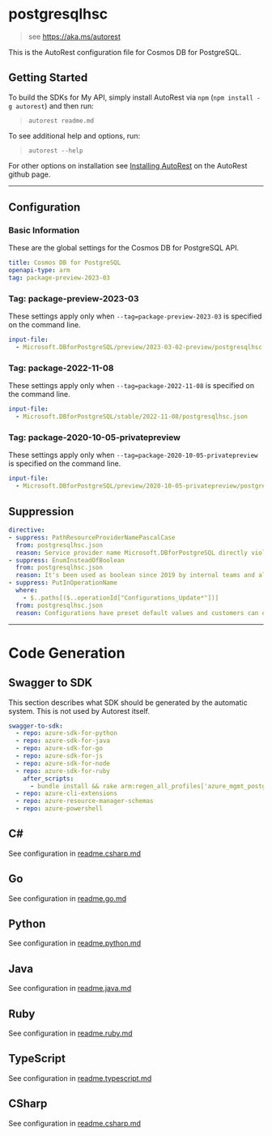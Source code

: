 # postgresqlhsc

> see https://aka.ms/autorest

This is the AutoRest configuration file for Cosmos DB for PostgreSQL.

## Getting Started

To build the SDKs for My API, simply install AutoRest via `npm` (`npm install -g autorest`) and then run:

> `autorest readme.md`

To see additional help and options, run:

> `autorest --help`

For other options on installation see [Installing AutoRest](https://aka.ms/autorest/install) on the AutoRest github page.

---

## Configuration

### Basic Information

These are the global settings for the Cosmos DB for PostgreSQL API.

``` yaml
title: Cosmos DB for PostgreSQL
openapi-type: arm
tag: package-preview-2023-03
```


### Tag: package-preview-2023-03

These settings apply only when `--tag=package-preview-2023-03` is specified on the command line.

```yaml $(tag) == 'package-preview-2023-03'
input-file:
  - Microsoft.DBforPostgreSQL/preview/2023-03-02-preview/postgresqlhsc.json
```
### Tag: package-2022-11-08

These settings apply only when `--tag=package-2022-11-08` is specified on the command line.

``` yaml $(tag) == 'package-2022-11-08'
input-file:
  - Microsoft.DBforPostgreSQL/stable/2022-11-08/postgresqlhsc.json
```

### Tag: package-2020-10-05-privatepreview

These settings apply only when `--tag=package-2020-10-05-privatepreview` is specified on the command line.

``` yaml $(tag) == 'package-2020-10-05-privatepreview'
input-file:
  - Microsoft.DBforPostgreSQL/preview/2020-10-05-privatepreview/postgresqlhsc.json
```

## Suppression

``` yaml
directive:
- suppress: PathResourceProviderNamePascalCase
  from: postgresqlhsc.json
  reason: Service provider name Microsoft.DBforPostgreSQL directly violates this rule.
- suppress: EnumInsteadOfBoolean
  from: postgresqlhsc.json
  reason: It's been used as boolean since 2019 by internal teams and also private preview customers like Azure Portal and we have no plans to use any values other than true/false.
- suppress: PutInOperationName
  where:
    - $..paths[($..operationId["Configurations_Update*"])]
  from: postgresqlhsc.json
  reason: Configurations have preset default values and customers can only update them, they can't create. So we don't need "Create" in operation id.
```

---

# Code Generation

## Swagger to SDK

This section describes what SDK should be generated by the automatic system.
This is not used by Autorest itself.

``` yaml $(swagger-to-sdk)
swagger-to-sdk:
  - repo: azure-sdk-for-python
  - repo: azure-sdk-for-java
  - repo: azure-sdk-for-go
  - repo: azure-sdk-for-js
  - repo: azure-sdk-for-node
  - repo: azure-sdk-for-ruby
    after_scripts:
      - bundle install && rake arm:regen_all_profiles['azure_mgmt_postgresqlhsc']
  - repo: azure-cli-extensions
  - repo: azure-resource-manager-schemas
  - repo: azure-powershell
```

## C#

See configuration in [readme.csharp.md](./readme.csharp.md)

## Go

See configuration in [readme.go.md](./readme.go.md)

## Python

See configuration in [readme.python.md](./readme.python.md)

## Java

See configuration in [readme.java.md](./readme.java.md)

## Ruby

See configuration in [readme.ruby.md](./readme.ruby.md)

## TypeScript

See configuration in [readme.typescript.md](./readme.typescript.md)

## CSharp

See configuration in [readme.csharp.md](./readme.csharp.md)
